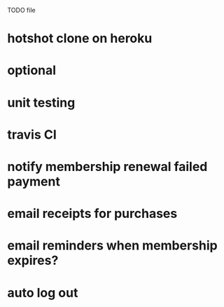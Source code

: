 TODO file

# hotshot clone on heroku

# optional
# unit testing
# travis CI
# notify membership renewal failed payment
# email receipts for purchases
# email reminders when membership expires?
# auto log out
